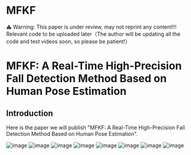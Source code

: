 # MFKF
⚠ Warning: This paper is under review, may not reprint any content!!!
Relevant code to be uploaded later（The author will be updating all the code and test videos soon, so please be patient!）
# MFKF: A Real-Time High-Precision Fall Detection Method Based on Human Pose Estimation

## Introduction
Here is the paper we will publish "MFKF: A Real-Time High-Precision Fall Detection Method Based on Human Pose Estimation". 

![image](https://github.com/xgli411/MFKF/blob/main/test%20gif/2D_test1.gif)
![image](https://github.com/xgli411/MFKF/blob/main/test%20gif/2D_test2.gif)
![image](https://github.com/xgli411/MFKF/blob/main/test%20gif/2D_test3.gif)
![image](https://github.com/xgli411/MFKF/blob/main/test%20gif/2D_test4.gif)
![image](https://github.com/xgli411/MFKF/blob/main/test%20gif/2D_test5.gif)
![image](https://github.com/xgli411/MFKF/blob/main/test%20gif/3D_test1.gif)
![image](https://github.com/xgli411/MFKF/blob/main/test%20gif/3D_test2.gif)
![image](https://github.com/xgli411/MFKF/blob/main/test%20gif/3D_test3.gif)

